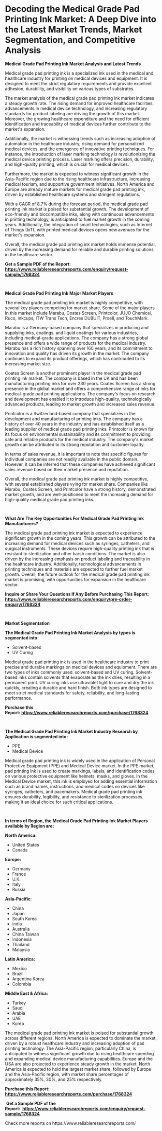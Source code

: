 <p><h1>Decoding the Medical Grade Pad Printing Ink Market: A Deep Dive into the Latest Market Trends, Market Segmentation, and Competitive Analysis</h1></p><p><strong>Medical Grade Pad Printing Ink Market Analysis and Latest Trends</strong></p>
<p><p>Medical grade pad printing ink is a specialized ink used in the medical and healthcare industry for printing on medical devices and equipment. It is designed to meet the strict regulatory requirements and provide excellent adhesion, durability, and visibility on various types of substrates.</p><p>The market analysis of the medical grade pad printing ink market indicates a steady growth rate. The rising demand for improved healthcare facilities, advancements in medical device technology, and increasing regulatory standards for product labeling are driving the growth of this market. Moreover, the growing healthcare expenditure and the need for efficient identification and traceability of medical devices further contribute to the market's expansion.</p><p>Additionally, the market is witnessing trends such as increasing adoption of automation in the healthcare industry, rising demand for personalized medical devices, and the emergence of innovative printing techniques. For instance, the introduction of laser marking technology is revolutionizing the medical device printing process. Laser marking offers precision, durability, and high-quality printing, which is crucial for medical devices.</p><p>Furthermore, the market is expected to witness significant growth in the Asia-Pacific region due to the rising healthcare infrastructure, increasing medical tourism, and supportive government initiatives. North America and Europe are already mature markets for medical grade pad printing ink, driven by established healthcare systems and stringent regulations.</p><p>With a CAGR of 8.7% during the forecast period, the medical grade pad printing ink market is poised for substantial growth. The development of eco-friendly and biocompatible inks, along with continuous advancements in printing technology, is anticipated to fuel market growth in the coming years. Additionally, the integration of smart technologies, such as Internet of Things (IoT), with printed medical devices opens new avenues for the market's expansion.</p><p>Overall, the medical grade pad printing ink market holds immense potential, driven by the increasing demand for reliable and durable printing solutions in the healthcare sector.</p></p>
<p><strong>Get a Sample PDF of the Report:&nbsp; <a href="https://www.reliableresearchreports.com/enquiry/request-sample/1768324">https://www.reliableresearchreports.com/enquiry/request-sample/1768324</a></strong></p>
<p>&nbsp;</p>
<p><strong>Medical Grade Pad Printing Ink Major Market Players</strong></p>
<p><p>The medical grade pad printing ink market is highly competitive, with several key players competing for market share. Some of the major players in this market include Marabu, Coates Screen, Printcolor, JUJO Chemical, Ruco, Inkcups, ITW Trans Tech, Encres DUBUIT, Proell, and TouchMark.</p><p>Marabu is a Germany-based company that specializes in producing and supplying inks, coatings, and liquid coatings for various industries, including medical-grade applications. The company has a strong global presence and offers a wide range of products for the medical industry. Marabu has a rich history spanning over 160 years, and its commitment to innovation and quality has driven its growth in the market. The company continues to expand its product offerings, which has contributed to its increasing market size.</p><p>Coates Screen is another prominent player in the medical grade pad printing ink market. The company is based in the UK and has been manufacturing printing inks for over 230 years. Coates Screen has a strong presence in the global market and offers a comprehensive range of inks for medical-grade pad printing applications. The company's focus on research and development has enabled it to introduce high-quality, technologically advanced products, leading to market growth and increased sales revenue.</p><p>Printcolor is a Switzerland-based company that specializes in the development and manufacturing of printing inks. The company has a history of over 40 years in the industry and has established itself as a leading supplier of medical grade pad printing inks. Printcolor is known for its focus on environmental sustainability and its commitment to providing safe and reliable products for the medical industry. The company's market growth can be attributed to its strong reputation and customer loyalty.</p><p>In terms of sales revenue, it is important to note that specific figures for individual companies are not readily available in the public domain. However, it can be inferred that these companies have achieved significant sales revenue based on their market presence and reputation.</p><p>Overall, the medical grade pad printing ink market is highly competitive, with several established players vying for market share. Companies like Marabu, Coates Screen, and Printcolor have a strong history, demonstrated market growth, and are well-positioned to meet the increasing demand for high-quality medical grade pad printing inks.</p></p>
<p>&nbsp;</p>
<p><strong>What Are The Key Opportunities For Medical Grade Pad Printing Ink Manufacturers?</strong></p>
<p><p>The medical grade pad printing ink market is expected to experience significant growth in the coming years. This growth can be attributed to the increasing demand for medical devices such as syringes, catheters, and surgical instruments. These devices require high-quality printing ink that is resistant to sterilization and other harsh conditions. The market is also driven by the increasing emphasis on product labeling and traceability in the healthcare industry. Additionally, technological advancements in printing techniques and materials are expected to further fuel market growth. Overall, the future outlook for the medical grade pad printing ink market is promising, with opportunities for expansion in the healthcare sector.</p></p>
<p><strong>Inquire or Share Your Questions If Any Before Purchasing This Report: <a href="https://www.reliableresearchreports.com/enquiry/pre-order-enquiry/1768324">https://www.reliableresearchreports.com/enquiry/pre-order-enquiry/1768324</a></strong></p>
<p>&nbsp;</p>
<p><strong>Market Segmentation</strong></p>
<p><strong>The Medical Grade Pad Printing Ink Market Analysis by types is segmented into:</strong></p>
<p><ul><li>Solvent-based</li><li>UV Curing</li></ul></p>
<p><p>Medical grade pad printing ink is used in the healthcare industry to print precise and durable markings on medical devices and equipment. There are two types of inks commonly used: solvent-based and UV curing. Solvent-based inks contain solvents that evaporate as the ink dries, resulting in a permanent print. UV curing inks use ultraviolet light to cure and dry the ink quickly, creating a durable and hard finish. Both ink types are designed to meet strict medical standards for safety, reliability, and long-lasting performance.</p></p>
<p><strong>Purchase this Report:&nbsp;<a href="https://www.reliableresearchreports.com/purchase/1768324">https://www.reliableresearchreports.com/purchase/1768324</a></strong></p>
<p>&nbsp;</p>
<p><strong>The Medical Grade Pad Printing Ink Market Industry Research by Application is segmented into:</strong></p>
<p><ul><li>PPE</li><li>Medical Device</li></ul></p>
<p><p>Medical grade pad printing ink is widely used in the application of Personal Protective Equipment (PPE) and Medical Device market. In the PPE market, pad printing ink is used to create markings, labels, and identification codes on various protective equipment like helmets, masks, and gloves. In the Medical Device market, this ink is employed for adding essential information such as brand names, instructions, and medical codes on devices like syringes, catheters, and pacemakers. Medical grade pad printing ink ensures durability, legibility, and resistance to sterilization processes, making it an ideal choice for such critical applications.</p></p>
<p>&nbsp;</p>
<p><strong>In terms of Region, the Medical Grade Pad Printing Ink Market Players available by Region are:</strong></p>
<p>
    <p> <strong> North America: </strong>
        <ul>
            <li>United States</li>
            <li>Canada</li>
        </ul>
        </p> 
    <p> <strong> Europe: </strong>
        <ul>
            <li>Germany</li>
            <li>France</li>
            <li>U.K.</li>
            <li>Italy</li>
            <li>Russia</li>
        </ul>
        </p> 
    <p> <strong> Asia-Pacific: </strong>
        <ul>
            <li>China</li>
            <li>Japan</li>
            <li>South Korea</li>
            <li>India</li>
            <li>Australia</li>
            <li>China Taiwan</li>
            <li>Indonesia</li>
            <li>Thailand</li>
            <li>Malaysia</li>
        </ul>
        </p> 
    <p> <strong> Latin America: </strong>
        <ul>
            <li>Mexico</li>
            <li>Brazil</li>
            <li>Argentina Korea</li>
            <li>Colombia</li>
        </ul>
        </p> 
    <p> <strong> Middle East & Africa: </strong>
        <ul>
            <li>Turkey</li>
            <li>Saudi</li>
            <li>Arabia</li>
            <li>UAE</li>
            <li>Korea</li>
        </ul>
    </p>
    </p>
<p><p>The medical grade pad printing ink market is poised for substantial growth across different regions. North America is expected to dominate the market, driven by a robust healthcare industry and increasing adoption of pad printing technology. The Asia-Pacific region, particularly China, is anticipated to witness significant growth due to rising healthcare spending and expanding medical device manufacturing capabilities. Europe and the USA are also projected to experience steady growth in the market. North America is expected to hold the largest market share, followed by Europe and the Asia-Pacific region, with market share percentages of approximately 35%, 30%, and 25% respectively.</p></p>
<p><strong>Purchase this Report: <a href="https://www.reliableresearchreports.com/purchase/1768324">https://www.reliableresearchreports.com/purchase/1768324</a></strong></p>
<p>&nbsp;<strong>Get a Sample PDF of the Report:&nbsp;&nbsp;<a href="https://www.reliableresearchreports.com/enquiry/request-sample/1768324">https://www.reliableresearchreports.com/enquiry/request-sample/1768324</a></strong></p>
<p><strong></strong></p>
<p>Check more reports on https://www.reliableresearchreports.com/</p>